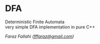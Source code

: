 DFA
===

Deterministic Finite Automata <br> 
very simple DFA implementation in pure C++


<i>Faraz Fallahi (fffaraz@gmail.com)</i>
